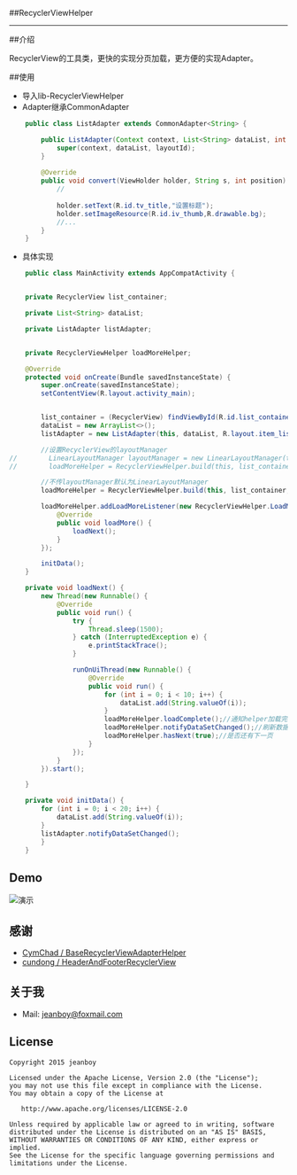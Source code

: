 ##RecyclerViewHelper

------

##介绍

RecyclerView的工具类，更快的实现分页加载，更方便的实现Adapter。

##使用

* 导入lib-RecyclerViewHelper
* Adapter继承CommonAdapter<T>
```java
	public class ListAdapter extends CommonAdapter<String> {

	    public ListAdapter(Context context, List<String> dataList, int layoutId) {
	        super(context, dataList, layoutId);
	    }
	
	    @Override
	    public void convert(ViewHolder holder, String s, int position) {
	        //
	
	        holder.setText(R.id.tv_title,"设置标题");
	        holder.setImageResource(R.id.iv_thumb,R.drawable.bg);
	        //...
	    }
	}
```

* 具体实现
```java
    public class MainActivity extends AppCompatActivity {


    private RecyclerView list_container;

    private List<String> dataList;

    private ListAdapter listAdapter;


    private RecyclerViewHelper loadMoreHelper;

    @Override
    protected void onCreate(Bundle savedInstanceState) {
        super.onCreate(savedInstanceState);
        setContentView(R.layout.activity_main);


        list_container = (RecyclerView) findViewById(R.id.list_container);
        dataList = new ArrayList<>();
        listAdapter = new ListAdapter(this, dataList, R.layout.item_list);

        //设置RecyclerView的layoutManager
//        LinearLayoutManager layoutManager = new LinearLayoutManager(this);
//        loadMoreHelper = RecyclerViewHelper.build(this, list_container, layoutManager, listAdapter);

        //不传layoutManager默认为LinearLayoutManager
        loadMoreHelper = RecyclerViewHelper.build(this, list_container, listAdapter);

        loadMoreHelper.addLoadMoreListener(new RecyclerViewHelper.LoadMoreCallback() {
            @Override
            public void loadMore() {
                loadNext();
            }
        });

        initData();
    }

    private void loadNext() {
        new Thread(new Runnable() {
            @Override
            public void run() {
                try {
                    Thread.sleep(1500);
                } catch (InterruptedException e) {
                    e.printStackTrace();
                }

                runOnUiThread(new Runnable() {
                    @Override
                    public void run() {
                        for (int i = 0; i < 10; i++) {
                            dataList.add(String.valueOf(i));
                        }
                        loadMoreHelper.loadComplete();//通知helper加载完成
                        loadMoreHelper.notifyDataSetChanged();//刷新数据
                        loadMoreHelper.hasNext(true);//是否还有下一页
                    }
                });
            }
        }).start();

    }

    private void initData() {
        for (int i = 0; i < 20; i++) {
            dataList.add(String.valueOf(i));
        }
        listAdapter.notifyDataSetChanged();
	    }
	}
```




## Demo

![演示][1]

## 感谢

* [CymChad / BaseRecyclerViewAdapterHelper](https://github.com/CymChad/BaseRecyclerViewAdapterHelper)
* [cundong / HeaderAndFooterRecyclerView](https://github.com/cundong/HeaderAndFooterRecyclerView)

## 关于我

* Mail: jeanboy@foxmail.com

## License

    Copyright 2015 jeanboy

    Licensed under the Apache License, Version 2.0 (the "License");
    you may not use this file except in compliance with the License.
    You may obtain a copy of the License at

       http://www.apache.org/licenses/LICENSE-2.0

    Unless required by applicable law or agreed to in writing, software
    distributed under the License is distributed on an "AS IS" BASIS,
    WITHOUT WARRANTIES OR CONDITIONS OF ANY KIND, either express or implied.
    See the License for the specific language governing permissions and
    limitations under the License.

  [1]: https://github.com/freekite/Android-RecyclerViewHelper/blob/master/resource/ScreenShot1.jpg
